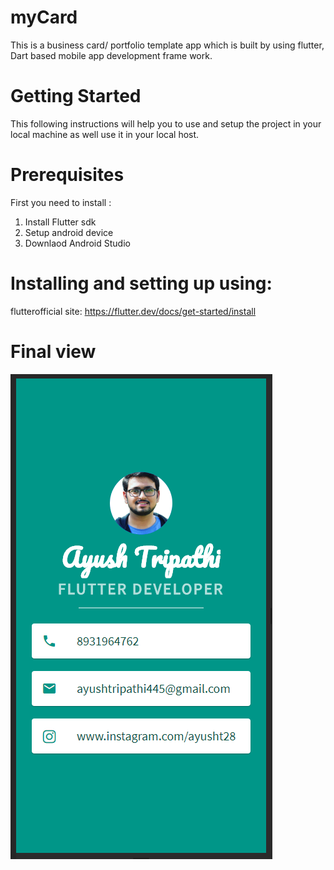 # myCard
This is a business card/ portfolio template  app which is built by using flutter, Dart based mobile app development frame work.

# Getting Started
This following instructions will help you to use and setup the project in your local machine as well use it in your local host.

# Prerequisites
First you need to install :
1. Install Flutter sdk
2. Setup android device
3. Downlaod Android Studio

# Installing and setting up using:
flutterofficial site: https://flutter.dev/docs/get-started/install

# Final view
![Screenshot](1.png)

